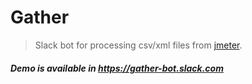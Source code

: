 Gather
===========
>Slack bot for processing csv/xml files from [jmeter](http://jmeter.apache.org/).

##### Demo is available in https://gather-bot.slack.com
